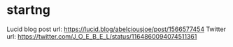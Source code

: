 # startng
Lucid blog post url: https://lucid.blog/abelciousjoe/post/1566577454
Twitter url: https://twitter.com/J_O_E_B_E_L/status/1164860094074511361
